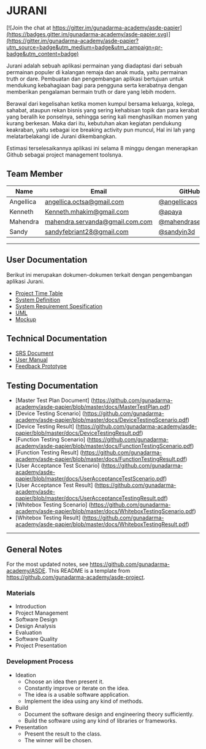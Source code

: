 # JURANI

[![Join the chat at https://gitter.im/gunadarma-academy/asde-papier](https://badges.gitter.im/gunadarma-academy/asde-papier.svg)](https://gitter.im/gunadarma-academy/asde-papier?utm_source=badge&utm_medium=badge&utm_campaign=pr-badge&utm_content=badge)

Jurani adalah sebuah aplikasi permainan yang diadaptasi dari sebuah permainan populer di kalangan remaja dan anak muda, yaitu permainan truth or dare. Pembuatan dan pengembangan aplikasi bertujuan untuk mendukung kebahagiaan bagi para pengguna serta kerabatnya dengan memberikan pengalaman bermain truth or dare yang lebih modern.

Berawal dari kegelisahan ketika momen kumpul bersama keluarga, kolega, sahabat, ataupun rekan bisnis yang sering kehabisan topik dan para kerabat yang beralih ke ponselnya, sehingga sering kali menghasilkan momen yang kurang berkesan. Maka dari itu, kebutuhan akan kegiatan pendukung keakraban, yaitu sebagai ice breaking activity pun muncul, Hal ini lah yang melatarbelakangi ide Jurani dikembangkan.

Estimasi terselesaikannya aplikasi ini selama 8 minggu dengan menerapkan Github sebagai project management toolsnya. 

## Team Member

| Name      | Email              | GitHub |
|-----------|--------------------|--------|
| Angellica | angellica.octsa@gmail.com | [@angellicaos](https://github.com/angellicaos)
| Kenneth   | Kenneth.mhakim@gmail.com | [@apaya](https://github.com/thunderkee)
| Mahendra  | mahendra.servanda@gmail.com.com | [@mahendraservanda](https://github.com/mahendraservanda)
| Sandy     | sandyfebriant28@gmail.com | [@sandyin3d](https://github.com/sandyin3d)


--------------------------------------------------

## User Documentation

Berikut ini merupakan dokumen-dokumen terkait dengan pengembangan aplikasi Jurani.

+ [Project Time Table](https://github.com/gunadarma-academy/asde-papier/blob/master/docs/gantt_chart.PNG)
+ [System Definition](https://github.com/gunadarma-academy/asde-papier/blob/master/docs/user-docs.md)
+ [System Requirement Spesification](https://github.com/gunadarma-academy/asde-papier/blob/master/docs/SRS%20DOCUMENT%20JURANI.pdf)
+ [UML](https://github.com/gunadarma-academy/asde-papier/tree/master/docs/diagrams)
+ [Mockup](https://github.com/gunadarma-academy/asde-papier/tree/master/docs/mockups)

## Technical Documentation

+  [SRS Document](https://github.com/gunadarma-academy/asde-papier/blob/master/docs/SRS%20DOCUMENT%20JURANI.pdf)
+  [User Manual](https://github.com/gunadarma-academy/asde-papier/blob/master/docs/UserManual.pdf)
+  [Feedback Prototype](https://github.com/gunadarma-academy/asde-papier/blob/master/docs/PrototypeFeedback.pdf)

## Testing Documentation
+ [Master Test Plan Document] (https://github.com/gunadarma-academy/asde-papier/blob/master/docs/MasterTestPlan.pdf)
+ [Device Testing Scenario] (https://github.com/gunadarma-academy/asde-papier/blob/master/docs/DeviceTestingScenario.pdf)
+ [Device Testing Result] (https://github.com/gunadarma-academy/asde-papier/blob/master/docs/DeviceTestingResult.pdf)
+ [Function Testing Scenario] (https://github.com/gunadarma-academy/asde-papier/blob/master/docs/FunctionTestingScenario.pdf)
+ [Function Testing Result] (https://github.com/gunadarma-academy/asde-papier/blob/master/docs/FunctionTestingResult.pdf)
+ [User Acceptance Test Scenario] (https://github.com/gunadarma-academy/asde-papier/blob/master/docs/UserAcceptanceTestScenario.pdf)
+ [User Acceptance Test Result] (https://github.com/gunadarma-academy/asde-papier/blob/master/docs/UserAcceptanceTestingResult.pdf)
+ [Whitebox Testing Scenario] (https://github.com/gunadarma-academy/asde-papier/blob/master/docs/WhiteboxTestingScenario.pdf)
+ [Whitebox Testing Result] (https://github.com/gunadarma-academy/asde-papier/blob/master/docs/WhiteboxTestingResult.pdf)

--------------------------------------------------

## General Notes

For the most updated notes, see <https://github.com/gunadarma-academy/ASDE>. This README is a template from <https://github.com/gunadarma-academy/asde-project>.

### Materials

+ Introduction
+ Project Management
+ Software Design
+ Design Analysis
+ Evaluation
+ Software Quality
+ Project Presentation

### Development Process

+ Ideation
  + Choose an idea then present it.
  + Constantly improve or iterate on the idea.
  + The idea is a usable software application.
  + Implement the idea using any kind of methods.
+ Build
  + Document the software design and engineering theory sufficiently.
  + Build the software using any kind of libraries or frameworks.
+ Presentation
  + Present the result to the class.
  + The winner will be chosen.
